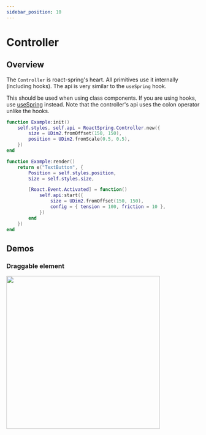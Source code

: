 ```yaml
---
sidebar_position: 10
---
```


# Controller

## Overview

The `Controller` is roact-spring's heart. All primitives use it internally (including hooks). The api is very similar to the `useSpring` hook.

This should be used when using class components. If you are using hooks, use [useSpring](/docs/hooks/useSpring) instead. Note that the controller's api uses the colon operator unlike the hooks.

```lua
function Example:init()
    self.styles, self.api = RoactSpring.Controller.new({
        size = UDim2.fromOffset(150, 150),
        position = UDim2.fromScale(0.5, 0.5),
    })
end

function Example:render()
	return e("TextButton", {
        Position = self.styles.position,
		Size = self.styles.size,

        [Roact.Event.Activated] = function()
            self.api:start({
                size = UDim2.fromOffset(150, 150),
                config = { tension = 100, friction = 10 },
            })
        end
	})
end
```

## Demos

### Draggable element

<a href="https://github.com/chriscerie/roact-spring/blob/main/stories/components/SpringDrag.story.lua">
  <img src="https://media.giphy.com/media/R2bJ57MNTdP7vmP6Ez/giphy.gif" width="400" />
</a>